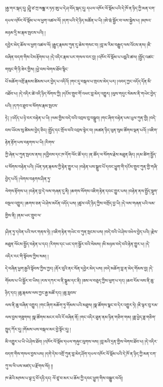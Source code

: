 ﻿  
།རྒྱ་གར་སྐད་དུ། །ཤྲཱི་ཙ་ཀྲ་སམྦྦ་ར་ཏཏ་ཨུ་པ་དེ་ཤ་བོད་སྐད་དུ། དཔལ་འཁོར་ལོ་སྡོམ་པའི་དེ་ཁོ་ན་ཉིད་ཀྱི་མན་ངག་དཔལ་འཁོར་ལོ་སྡོམ་པ་ལ་ཕྱག་འཚལ་ལོ། །དག་པའི་དེ་ཉིད་མཚོན་པ་ཡི། །ཨེ་ཝཾ་སྦྱོར་བ་ལས་སྐྱེས་པ། །མཁའ་མཉམ་དྲི་མ་རྣམ་སྤངས་པའི། །  
དབྱེར་མེད་ཆོས་ལ་ཕྱག་འཚལ་ལོ། །རྒྱུད་རྣམས་ཀུན་དུ་ཆེས་གསང་བ། །བླ་མ་རིམ་བརྒྱུད་ལས་འོངས་ནས། །ཇི་བཞིན་བདག་གིས་ངེས་རྟོགས་པ། །དེ་འདིར་རྣམ་པར་གསལ་བར་བྱ། །འཁོར་ལོ་སྡོམ་པ་པདྨའི་ཚལ། །སྤྱོད་འཚང་གསུང་གི་ཉི་ཟེར་གྱིས། །ཕྱེ་བས་ལེགས་ཐོབ་སྙིང་  
པོ་མཆོག་འགྲོ་རྣམས་ཚིམས་པར་བྱེད་པ་འདིའོ། །གང་དུ་བསྐལ་པ་གྲངས་མེད་པར། །འབད་ཀྱང་འདོད་དོན་མི་འཐོབ་པ། །དེ་འདིར་ཚེ་འདི་ཉིད་སོགས་ཀྱི། །དངོས་གྲུབ་གོ་འཕང་བླ་མེད་འགྱུར། །ལུས་གདུང་སེམས་ནི་གཡེང་བྱེད་པའི། །དཀའ་ཐུབ་ལ་སོགས་རྣམ་སྤངས་  
ཏེ༑ །འདོད་པ་ཉེ་བར་བརྟེན་པ་ཡི། །ལམ་གྱིས་བདེ་བའི་འབྲས་བུ་བསྒྲུབ། །གང་ཞིག་བརྟེན་པས་ཡུལ་ཀུན་གྱི། །བདེ་བས་ཡོངས་སུ་ཚིམས་བྱེད་ཅིང། །སྤྱོད་དང་གྲོལ་བའི་འབྲས་སྟེར་བ། །མཚན་ཉིད་ཕུན་སུམ་ཚོགས་ལྡན་པའོ། །འཇིག་རྟེན་རྟོག་པས་བརྟགས་པ་ཡི། །རིགས་  
ཀྱི་ཞེན་པ་ཀུན་སྤངས་ནས། །དབྱིབས་དང་ཁ་དོག་ལོང་ཚོ་དང། །ན་ཚོད་ལ་སོགས་རྗེས་མཐུན་ཞིང། །དམ་ཚིག་སྤྱོད་པ་སོགས་བརྟེན་པའི། །ཡོན་ཏན་རྣམས་ཀྱི་རྟེན་གྱུར་པ། །བརྟེན་པས་སྒྲུབ་པོ་དབང་ཕྱུག་གི་དངོས་གྲུབ་ཀུན་གྱི་གཞི་བྱེད་པའོ། །ལེགས་བརྟགས་ཤིན་ཏུ་  
ལེགས་རྟོགས་པ། །བརྟེན་བྱ་དེ་ལས་གཞན་དུ་ནི། །ཆགས་སོགས་འཇིག་རྟེན་དབང་གྱུར་པས། །བརྟེན་ནས་སྤྱོད་སྡུག་བསྔལ་འགྱུར། །ཆགས་ཅན་ཡེ་ཤེས་མངོན་འདོད་པས། །ཚུལ་འདི་ཉིད་ཀྱིས་བགྲོད་བྱ་ཡི། །དེ་ལས་གཞན་པའི་ལམ་གྱིས་ནི། །ནམ་ཡང་གྲུབ་ལ་  
  
།ཤིན་ཏུ་དབེན་པའི་སར་གནས་ཏེ། །འཇིག་རྟེན་གཡེང་བ་ཀུན་སྤངས་པས། །བདེ་བའི་ཡེ་ཤེས་འཕེལ་བྱེད་པའི། །རྗེས་མཐུན་ལོངས་སྤྱོད་བརྟེན་པ་དང། །རིགས་དང་ཡང་དག་སྦྱོར་བའི་སེམས། །མི་མཉམ་བདེ་བའི་རྟེན་གྱུར་པ། །དེ་འདིར་རང་གི་སྟོབས་ཀྱིས་སམ། །  
དེ་བཞིན་ཕྱག་རྒྱའི་སྟོབས་ཀྱིས་ཀྱང། །ནོར་བུའི་ནང་སོན་དབྱེར་མེད་པས། །བདེ་མཆོག་བླ་ན་མེད་གོམས་བྱ། །དེ་གོམས་པ་ཡི་སྦྱོར་བ་ཡིས། །རས་དཀར་ལ་ནི་སྣུམ་དང་ནི། །ཟས་ལ་བཅུད་ཀྱིས་ཕུག་པ་དང། །ཆབ་རོམ་ལས་ནི་ཆུ་ཉིད་དང། །ཆུ་རྣམས་ལས་ཀྱང་རྒྱ་མཚོ་དང། །ཆུ་རླབས་  
ལས་ནི་ཆུ་བཞིན་འགྱུར། །གང་ཞིག་མཆོག་ཏུ་གོམས་པའི་མཐུས། །སྣ་ཚོགས་སྣང་བ་དེར་འགྱུར་ཏེ། །ཇི་ལྟར་བུ་རམ་ལས་བྱས་གཟུགས། །སྣ་ཚོགས་མངར་བའི་རོ་བཞིན་ནོ། །གང་འདིར་ཐུན་ནམ་ཉིན་གཅིག་གམ། །ཟླ་ཕྱེད་ཟླ་གཅིག་ཁྱུད་ཀོར་དུ། །གོམས་པས་བསྐལ་མང་བྱེ་སྟོང་དུ། །  
མི་འགྱུར་པ་ཡི་ཡེ་ཤེས་ཐོབ། །འཁོར་ལོ་སྡོམ་དཔལ་གཞུང་ལུགས་ལས། །བླ་མའི་དྲན་གྱིས་ལེགས་ཐོབ་པ། །དེ་འདིར་བདག་གིས་གསལ་བྱས་པས། །དགེ་དེས་འགྲོ་ཀུན་བླ་མེད་ཤོག་དཔལ་འཁོར་ལོ་སྡོམ་པའི་དེ་ཁོ་ན་ཉིད་ཀྱི་མན་ངག་ཀུ་ས་ལི་པས་མཛད་པ་རྫོགས་སོ།། །།  
ཁ་ཆེའི་མཁས་པ་བྷ་དྲ་བོ་དཧི་དང། ལོ་ཙཱ་བ་མར་པ་ཆོས་ཀྱི་དབང་ཕྱུག་གིས་བསྒྱུར་བའོ།།  
  
  
